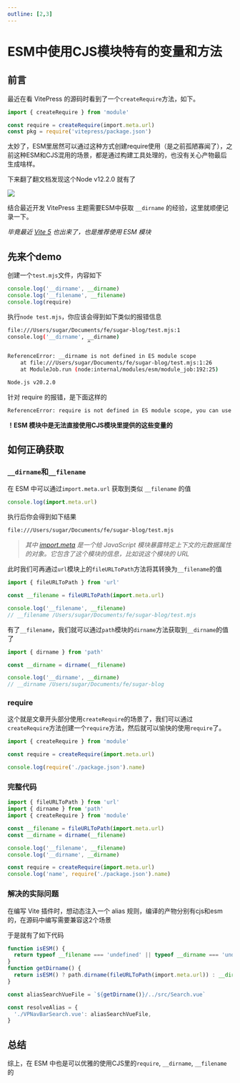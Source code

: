 ```yaml
---
outline: [2,3]
---
```

# ESM中使用CJS模块特有的变量和方法

## 前言
最近在看 VitePress 的源码时看到了一个`createRequire`方法，如下。

```ts
import { createRequire } from 'module'

const require = createRequire(import.meta.url)
const pkg = require('vitepress/package.json')
```

太妙了，ESM里居然可以通过这种方式创建require使用（是之前孤陋寡闻了），之前这种ESM和CJS混用的场景，都是通过构建工具处理的，也没有关心产物最后生成啥样。

下来翻了翻文档发现这个Node v12.2.0 就有了

![](https://img.cdn.sugarat.top/mdImg/MTcwMDY2MTUwNDg1Mg==700661504852)

结合最近开发 VitePress 主题需要ESM中获取 `__dirname` 的经验，这里就顺便记录一下。

*毕竟最近 [Vite 5](https://vitejs.dev/blog/announcing-vite5) 也出来了，也是推荐使用 ESM 模块*

## 先来个demo
创建一个`test.mjs`文件，内容如下

```js
console.log('__dirname', __dirname)
console.log('__filename', __filename)
console.log(require)
```
执行`node test.mjs`，你应该会得到如下类似的报错信息

```sh
file:///Users/sugar/Documents/fe/sugar-blog/test.mjs:1
console.log('__dirname', __dirname)
                         ^

ReferenceError: __dirname is not defined in ES module scope
    at file:///Users/sugar/Documents/fe/sugar-blog/test.mjs:1:26
    at ModuleJob.run (node:internal/modules/esm/module_job:192:25)

Node.js v20.2.0
```

针对 require 的报错，是下面这样的

```sh
ReferenceError: require is not defined in ES module scope, you can use import instead
```

**！ESM 模块中是无法直接使用CJS模块里提供的这些变量的**
## 如何正确获取
### `__dirname`和`__filename`
在 ESM 中可以通过`import.meta.url` 获取到类似 `__filename` 的值

```js
console.log(import.meta.url)
```
执行后你会得到如下结果

```sh
file:///Users/sugar/Documents/fe/sugar-blog/test.mjs
```

>*其中 [import.meta](https://developer.mozilla.org/zh-CN/docs/Web/JavaScript/Reference/Operators/import.meta) 是一个给 JavaScript 模块暴露特定上下文的元数据属性的对象。它包含了这个模块的信息，比如说这个模块的 URL*

此时我们可再通过`url`模块上的`fileURLToPath`方法将其转换为`__filename`的值

```js
import { fileURLToPath } from 'url'

const __filename = fileURLToPath(import.meta.url)

console.log('__filename', __filename)
// __filename /Users/sugar/Documents/fe/sugar-blog/test.mjs
```

有了`__filename`，我们就可以通过`path`模块的`dirname`方法获取到`__dirname`的值了

```js
import { dirname } from 'path'

const __dirname = dirname(__filename)

console.log('__dirname', __dirname)
// __dirname /Users/sugar/Documents/fe/sugar-blog
```

### require

这个就是文章开头部分使用`createRequire`的场景了，我们可以通过`createRequire`方法创建一个`require`方法，然后就可以愉快的使用`require`了。

```js
import { createRequire } from 'module'

const require = createRequire(import.meta.url)

console.log(require('./package.json').name)
```

### 完整代码
```js
import { fileURLToPath } from 'url'
import { dirname } from 'path'
import { createRequire } from 'module'

const __filename = fileURLToPath(import.meta.url)
const __dirname = dirname(__filename)

console.log('__filename', __filename)
console.log('__dirname', __dirname)

const require = createRequire(import.meta.url)
console.log('name', require('./package.json').name)
```

### 解决的实际问题
在编写 Vite 插件时，想动态注入一个 alias 规则，编译的产物分别有cjs和esm的，在源码中编写需要兼容这2个场景

于是就有了如下代码
```ts
function isESM() {
  return typeof __filename === 'undefined' || typeof __dirname === 'undefined'
}
function getDirname() {
  return isESM() ? path.dirname(fileURLToPath(import.meta.url)) : __dirname
}

const aliasSearchVueFile = `${getDirname()}/../src/Search.vue`

const resolveAlias = {
  './VPNavBarSearch.vue': aliasSearchVueFile,
}
```

## 总结

综上，在 ESM 中也是可以优雅的使用CJS里的`require`, `__dirname`, `__filename` 的

